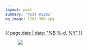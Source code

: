 ```yaml
---
layout: post
summary: 'Post #1281'
og_image: 1281-960.jpg
---
```


<div class="post">
 <time>
  <a href="/1281">
   {{ page.date | date: "%B %-d, %Y" }}
  </a>
 </time>
 <a href="/1281">
  <figure data-taken="1/18/2021">
   <img sizes="(min-width: 700px) 50vw, calc(100vw - 2rem)" src="{{ site.assets_url }}/1281-480.jpg" srcset="{{ site.assets_url }}/1281-240.jpg 240w, {{ site.assets_url }}/1281-480.jpg 480w, {{ site.assets_url }}/1281-720.jpg 720w, {{ site.assets_url }}/1281-960.jpg 960w"/>
  </figure>
 </a>
</div>
